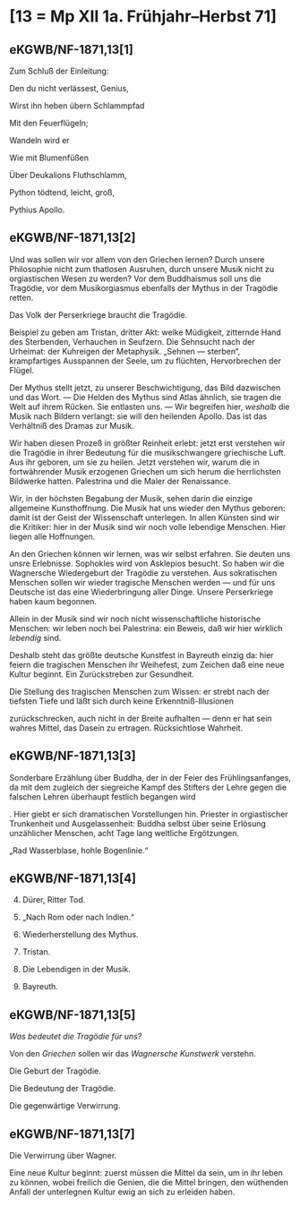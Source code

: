 # [13 = Mp XII 1a. Frühjahr–Herbst 71]

## eKGWB/NF-1871,13[1]

Zum Schluß der Einleitung:


Den du nicht verlässest, Genius,

Wirst ihn heben übern Schlammpfad

Mit den Feuerflügeln;

Wandeln wird er

Wie mit Blumenfüßen

Über Deukalions Fluthschlamm,

Python tödtend, leicht, groß,

Pythius Apollo.

## eKGWB/NF-1871,13[2]

Und was sollen wir vor allem von den Griechen lernen? Durch unsere Philosophie nicht zum thatlosen Ausruhen, durch unsere Musik nicht zu orgiastischen Wesen zu werden? Vor dem Buddhaismus soll uns die Tragödie, vor dem Musikorgiasmus ebenfalls der Mythus in der Tragödie retten.

Das Volk der Perserkriege braucht die Tragödie.

Beispiel zu geben am Tristan, dritter Akt: welke Müdigkeit, zitternde Hand des Sterbenden, Verhauchen in Seufzern. Die Sehnsucht nach der Urheimat: der Kuhreigen der Metaphysik. „Sehnen — sterben“, krampfartiges Ausspannen der Seele, um zu flüchten, Hervorbrechen der Flügel.

Der Mythus stellt jetzt, zu unserer Beschwichtigung, das Bild dazwischen und das Wort. — Die Helden des Mythus sind Atlas ähnlich, sie tragen die Welt auf ihrem Rücken. Sie entlasten uns. — Wir begreifen hier, *weshalb* die Musik nach Bildern verlangt: sie will den heilenden Apollo. Das ist das Verhältniß des Dramas zur Musik.

Wir haben diesen Prozeß in größter Reinheit erlebt: jetzt erst verstehen wir die Tragödie in ihrer Bedeutung für die musikschwangere griechische Luft. Aus ihr geboren, um sie zu heilen. Jetzt verstehen wir, warum die in fortwährender Musik erzogenen Griechen um sich herum die herrlichsten Bildwerke hatten. Palestrina und die Maler der Renaissance.

Wir, in der höchsten Begabung der Musik, sehen darin die einzige allgemeine Kunsthoffnung. Die Musik hat uns wieder den Mythus geboren: damit ist der Geist der Wissenschaft unterlegen. In allen Künsten sind wir die Kritiker: hier in der Musik sind wir noch volle lebendige Menschen. Hier liegen alle Hoffnungen.

An den Griechen können wir lernen, was wir selbst erfahren. Sie deuten uns unsre Erlebnisse. Sophokles wird von Asklepios besucht. So haben wir die Wagnersche Wiedergeburt der Tragödie zu verstehen. Aus sokratischen Menschen sollen wir wieder tragische Menschen werden — und für uns Deutsche ist das eine Wiederbringung aller Dinge. Unsere Perserkriege haben kaum begonnen.

Allein in der Musik sind wir noch nicht wissenschaftliche historische Menschen: wir leben noch bei Palestrina: ein Beweis, daß wir hier wirklich *lebendig* sind.

Deshalb steht das größte deutsche Kunstfest in Bayreuth einzig da: hier feiern die tragischen Menschen ihr Weihefest, zum Zeichen daß eine neue Kultur beginnt. Ein Zurückstreben zur Gesundheit.

Die Stellung des tragischen Menschen zum Wissen: er strebt nach der tiefsten Tiefe und läßt sich durch keine Erkenntniß-Illusionen

zurückschrecken, auch nicht in der Breite aufhalten — denn er hat sein wahres Mittel, das Dasein zu ertragen. Rücksichtlose Wahrheit.

## eKGWB/NF-1871,13[3]

Sonderbare Erzählung über Buddha, der in der Feier des Frühlingsanfanges, da mit dem zugleich der siegreiche Kampf des Stifters der Lehre gegen die falschen Lehren überhaupt festlich begangen wird

. Hier giebt er sich dramatischen Vorstellungen hin. Priester in orgiastischer Trunkenheit und Ausgelassenheit: Buddha selbst über seine Erlösung unzählicher Menschen, acht Tage lang weltliche Ergötzungen.

„Rad Wasserblase, hohle Bogenlinie.“

## eKGWB/NF-1871,13[4]

4. Dürer, Ritter Tod.

1. „Nach Rom oder nach Indien.“

3. Wiederherstellung des Mythus.

2. Tristan.

5. Die Lebendigen in der Musik.

6. Bayreuth.

## eKGWB/NF-1871,13[5]

*Was bedeutet die Tragödie für uns?*

Von den *Griechen* sollen wir das *Wagnersche Kunstwerk* verstehn.

Die Geburt der Tragödie.

Die Bedeutung der Tragödie.

Die gegenwärtige Verwirrung.

## eKGWB/NF-1871,13[7]

Die Verwirrung über Wagner.

Eine neue Kultur beginnt: zuerst müssen die Mittel da sein, um in ihr leben zu können, wobei freilich die Genien, die die Mittel bringen, den wüthenden Anfall der unterlegnen Kultur ewig an sich zu erleiden haben.
